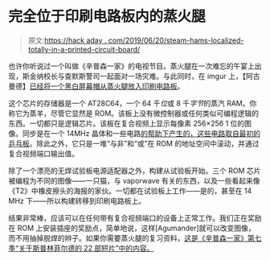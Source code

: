 # 完全位于印刷电路板内的蒸火腿

> 原文:[https://hack aday . com/2019/06/20/steam-hams-localized-totally-in-a-printed-circuit-board/](https://hackaday.com/2019/06/20/steamed-hams-localized-entirely-within-a-printed-circuit-board/)

也许你听说过一个叫做《辛普森一家》的电视节目。蒸火腿在一次难忘的午宴上出现，斯金纳校长与查默斯警司一起面对一场灾难。与此同时，在 imgur 上，【阿古曼德】[已经将一个黑白屏幕帽从蒸火腿放入印刷电路板](https://imgur.com/gallery/5CjObpF)。

这个芯片的存储器是一个 AT28C64，一个 64 千*位*或 8 千*字节*的蒸汽 RAM。你称它为蒸羊，尽管它显然是 ROM。该板上没有微控制器或任何类似可编程逻辑的东西。一切都只是逻辑芯片。该板在复合视频上显示每像素 256×256 1 位的图像。同步是在一个 14MHz 晶体和一些电路[的帮助下产生的，这些电路取自最初的乒乓板](http://www.pong-story.com/LAWN_TENNIS.pdf)。除此之外，它只是一堆“与非”和“或”在 ROM 的地址空间中滚动，并通过复合视频端口输出值。

除了一个漂亮的无焊试验板电源适配器之外，构建从试验板开始。三个 ROM 芯片被编程为不同的图像——一只猫，与 vaporwave 有关的东西，以及一些看起来像《T2》中橡皮擦头的海报的家伙。一切都在试验板上工作——是的，甚至在 14 MHz 下——所以构建转移到印刷电路板上。

结果非常棒，应该可以在任何带有复合视频端口的设备上正常工作。我们正在奖励在 ROM 上安装插座的奖励点，简单地说，这样[Agumander]就可以改变图像，而不用抽掉脱焊的辫子。如果你需要蒸火腿的复习资料，[这是《辛普森一家》第七季“关于斯普林菲尔德的 22 部短片”中的内容。](https://www.youtube.com/watch?v=4jXEuIHY9ic)